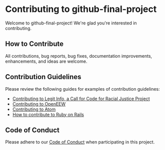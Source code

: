 # Contributing to github-final-project

Welcome to github-final-project! We're glad you're interested in contributing.

## How to Contribute

All contributions, bug reports, bug fixes, documentation improvements, enhancements, and ideas are welcome.

## Contribution Guidelines

Please review the following guides for examples of contribution guidelines:

- [Contributing to Legit Info, a Call for Code for Racial Justice Project](https://github.com/legitinfo/legit-info/blob/main/CONTRIBUTING.md)
- [Contributing to OpenEEW](https://github.com/openeew/openeew/blob/main/CONTRIBUTING.md)
- [Contributing to Atom](https://github.com/atom/atom/blob/master/CONTRIBUTING.md)
- [How to contribute to Ruby on Rails](https://github.com/rails/rails/blob/main/CONTRIBUTING.md)

## Code of Conduct

Please adhere to our [Code of Conduct](./CODE_OF_CONDUCT.md) when participating in this project.
